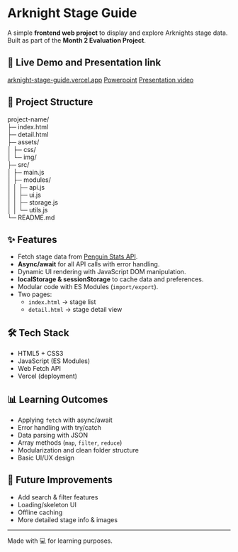 # Arknight Stage Guide

A simple **frontend web project** to display and explore Arknights stage data.  
Built as part of the **Month 2 Evaluation Project**.

## 🚀 Live Demo and Presentation link
[arknight-stage-guide.vercel.app](https://arknight-stage-guide.vercel.app)
[Powerpoint](https://1drv.ms/p/c/d97aeb92ebcb6614/EZaqpOYz_rBDu5eUtMo8D7cB9bDBnOWzoIXv3oyHiOB3LQ?e=ii1B0Y)
[Presentation video]()

## 📂 Project Structure
project-name/ <br>
├─ index.html<br>
├─ detail.html<br>
├─ assets/<br>
│ ├─ css/<br>
│ └─ img/<br>
├─ src/<br>
│ ├─ main.js<br>
│ ├─ modules/<br>
│ │ ├─ api.js<br>
│ │ ├─ ui.js<br>
│ │ ├─ storage.js<br>
│ │ └─ utils.js<br>
└─ README.md<br>

## ✨ Features
- Fetch stage data from [Penguin Stats API](https://penguin-stats.io).
- **Async/await** for all API calls with error handling.
- Dynamic UI rendering with JavaScript DOM manipulation.
- **localStorage & sessionStorage** to cache data and preferences.
- Modular code with ES Modules (`import/export`).
- Two pages:
  - `index.html` → stage list
  - `detail.html` → stage detail view

## 🛠️ Tech Stack
- HTML5 + CSS3
- JavaScript (ES Modules)
- Web Fetch API
- Vercel (deployment)

## 📊 Learning Outcomes
- Applying `fetch` with async/await
- Error handling with try/catch
- Data parsing with JSON
- Array methods (`map`, `filter`, `reduce`)
- Modularization and clean folder structure
- Basic UI/UX design

## 🔮 Future Improvements
- Add search & filter features
- Loading/skeleton UI
- Offline caching
- More detailed stage info & images

---
Made with 💻 for learning purposes.
